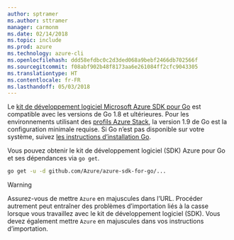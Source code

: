```yaml
---
author: sptramer
ms.author: sttramer
manager: carmonm
ms.date: 02/14/2018
ms.topic: include
ms.prod: azure
ms.technology: azure-cli
ms.openlocfilehash: ddd58efdbc0c2d3ded068a9bebf2466db702566f
ms.sourcegitcommit: f08abf902b48f8173aa6e261084ff2cfc9043305
ms.translationtype: HT
ms.contentlocale: fr-FR
ms.lasthandoff: 05/03/2018
---
```

Le [kit de développement logiciel Microsoft Azure SDK pour Go](https://github.com/Azure/azure-sdk-for-go) est compatible avec les versions de Go 1.8 et ultérieures. Pour les environnements utilisant des [profils Azure Stack](https://docs.microsoft.com/en-us/azure/azure-stack/azure-stack-version-profiles), la version 1.9 de Go est la configuration minimale requise.
Si Go n’est pas disponible sur votre système, suivez [les instructions d’installation Go](https://golang.org/doc/install).

Vous pouvez obtenir le kit de développement logiciel (SDK) Azure pour Go et ses dépendances via `go get`.

```bash
go get -u -d github.com/Azure/azure-sdk-for-go/...
```

> [!WARNING]
> Assurez-vous de mettre `Azure` en majuscules dans l’URL. Procéder autrement peut entraîner des problèmes d’importation liés à la casse lorsque vous travaillez avec le kit de développement logiciel (SDK). Vous devez également mettre `Azure` en majuscules dans vos instructions d’importation.

